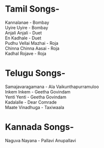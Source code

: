 # Tamil Songs-

Kannalanae - Bombay\
Uyire Uyire - Bombay\
Anjali Anjali - Duet\
En Kadhale - Duet\
Pudhu Vellai Mazhai - Roja\
Chinna Chinna Aasai - Roja\
Kadhal Rojave - Roja


# Telugu Songs-

Samajavaragamana - Ala Vaikunthapurramuloo\
Inkem Inkem - Geetha Govindam\
Yenti Yenti - Geetha Govindam\
Kadalalle - Dear Comrade\
Maate Vinadhuga - Taxiwaala


# Kannada Songs-

Naguva Nayana - Pallavi Anupallavi
